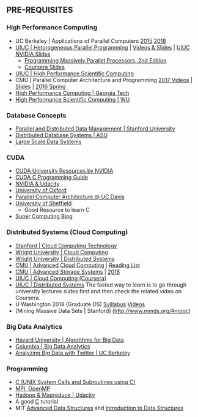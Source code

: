 ## PRE-REQUISITES 

### High Performance Computing 
- UC Berkeley | Applications of Parallel Computers [2015](https://people.eecs.berkeley.edu/~demmel/cs267_Spr15/) [2018](https://sites.google.com/lbl.gov/cs267-spr2018/)
- [UIUC | Hetorogeneous Parallel Programming](https://archive.org/details/academictorrents_8903d0871c652b96c7b29db738cea76902d65888/lectures/week1/Heterogeneous+Parallel+Programming+0.1+1.2+Introduction+to+Heterogeneous+Parallel+Computing.mp4) | [Videos & Slides](http://www.tsc.uc3m.es/~griosm/compartir/heterogeneous.html) | [UIUC NVIDIA Slides](http://www.cs.kent.edu/~jbaker/ParallelProg-Sp11/slides/)
    - [Programming Massively Parallel Processors, 2nd Edition](https://booksite.elsevier.com/9780124159921/ls.php)
    - [Coursera Slides](https://archive.org/details/academictorrents_de34574326abc4666c7ede41d0205a4a2129bf85)
- [UIUC | High Performance Scientific Computing](https://andreask.cs.illinois.edu/Teaching/HPCFall2012)
- CMU | Parallel Computer Architecture and Programming [2017 Videos](https://mediatech-stream.andrew.cmu.edu/Mediasite/Catalog/Full/d9502528c9724ad8b726f27a3a10c3a921) | [Slides](http://15418.courses.cs.cmu.edu/spring2017/lectures) | [2016 Spring](https://scs.hosted.panopto.com/Panopto/Pages/Sessions/List.aspx#folderID=%22f62c2297-de88-4e63-aff2-06641fa25e98%22&sortColumn=1&sortAscending=true)
- [High Performance Computing | Georgia Tech](https://www.udacity.com/course/high-performance-computing--ud281)
- [High Performance Scientific Computing | WU](https://cs.nyu.edu/courses/fall10/G22.2945-001/lectures.html)

### Database Concepts
- [Parallel and Distributed Data Management | Stanford University](http://web.stanford.edu/class/cs347/res.html)
- [Distributed Database Systems | ASU](https://www.coursera.org/learn/distributed-database)
- [Large Scale Data Systems](https://github.com/glouppe/info8002-large-scale-data-systems)

### CUDA
- [CUDA University Resources by NVIDIA](https://developer.nvidia.com/educators/existing-courses)
- [CUDA C Programming Guide](https://docs.nvidia.com/cuda/cuda-c-programming-guide/index.html)
- [NVIDIA & Udacity](https://classroom.udacity.com/courses/cs344)
- [University of Oxford](http://people.maths.ox.ac.uk/gilesm/cuda/)
- [Parallel Computer Architecture @ UC Davis](http://www.ece.ucdavis.edu/~jowens/171/)
- [University of Sheffield](http://paulrichmond.shef.ac.uk/teaching/COM4521/)
    - Good Resource to learn C
- [Super Computing Blog](http://supercomputingblog.com/cuda-tutorials/)

### Distributed Systems (Cloud Computing)
- [Stanford | Cloud Computing Technology](http://web.stanford.edu/class/cs349d/)
- [Wright University | Cloud Computing](http://cecs.wright.edu/~pmateti/Courses/7380/Top/)
- [Wright University | Distributed Systems](http://cecs.wright.edu/~pmateti/Courses/7370/Top/)
- [CMU | Advanced Cloud Computing](http://www.cs.cmu.edu/~garth/15719/lectures/) | [Reading List](http://www.cs.cmu.edu/~garth/15719/readinglist.html)
- [CMU | Advanced Storage Systems](https://www.archive.ece.cmu.edu/~ganger/746.fall17/readings.html) | [2018](http://www.archive.ece.cmu.edu/~ece746/readinglist.html)
- [UIUC | Cloud Computing (Coursera)](https://www.coursera.org/specializations/cloud-computing)
- [UIUC | Distributed Systems](https://courses.engr.illinois.edu/cs425/fa2017/lectures.html)
The fasted way to learn is to go through university lectures slides first and then check the related video on Coursera.
- U Washington 2018 (Graduate DS) [Sylllabus](https://courses.cs.washington.edu/courses/csep552/18wi/) [Videos](https://courses.cs.washington.edu/courses/csep552/18wi/video/)
- [Mining Massive Data Sets | Stanford] (http://www.mmds.org/#mooc)

### Big Data Analytics 
- [Havard University | Algorithms for Big Data](http://people.seas.harvard.edu/~minilek/cs229r/fall15/lec.html)
- [Columbia | Big Data Analytics](http://www.ee.columbia.edu/~cylin/course/bigdata/)
- [Analyzing Big Data with Twitter | UC Berkeley](https://www.youtube.com/playlist?list=PLE8C1256A28C1487F)

### Programming 
- [C (UNIX System Calls and Subroutines using C)](http://users.cs.cf.ac.uk/Dave.Marshall/C/CE.html)
- [MPI, OpenMP](http://compsci.hunter.cuny.edu/~sweiss/course_materials/csci493.65/csci493.65_spr14.php)
- [Hadoop & Mapreduce | Udacity](https://www.udacity.com/course/intro-to-hadoop-and-mapreduce--ud617)
- A good [C](https://www.cprogramming.com/tutorial/c-tutorial.html) tutorial 
- MIT [Advanced Data Structures](https://ocw.mit.edu/courses/electrical-engineering-and-computer-science/6-851-advanced-data-structures-spring-2012/lecture-videos/) and [Introduction to Data Structures](https://www.youtube.com/playlist?list=PLUl4u3cNGP61Oq3tWYp6V_F-5jb5L2iHb)